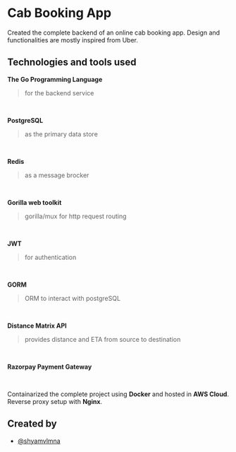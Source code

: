 
# Cab Booking App

Created the complete backend of an online cab booking app. Design and functionalities are mostly inspired from Uber.

## Technologies and tools used

**The Go Programming Language**
   >for the backend service
   <br>

**PostgreSQL**
   >as the primary data store
   <br>
 
**Redis**
   >as a message brocker
   <br>
 
**Gorilla web toolkit**
   >gorilla/mux for http request routing
   <br>
 
**JWT**
   >for authentication
   <br>
 
**GORM**
   >ORM to interact with postgreSQL
   <br>
 
**Distance Matrix API**
   >provides distance and ETA from source to destination
   <br>
 
**Razorpay Payment Gateway**
   >
   <br>
 

Containarized  the complete project using **Docker** and hosted in **AWS Cloud**. Reverse proxy setup with **Nginx**.

## Created by

- [@shyamvlmna](https://www.github.com/shyamvlmna)

